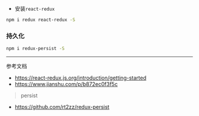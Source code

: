 * 安装`react-redux`
```bash
npm i redux react-redux -S
```

### 持久化
```bash
npm i redux-persist -S
```

---
参考文档
* https://react-redux.js.org/introduction/getting-started
* https://www.jianshu.com/p/b872ec0f3f5c

> persist
* https://github.com/rt2zz/redux-persist